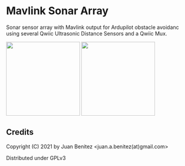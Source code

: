 # Mavlink Sonar Array

Sonar sensor array with Mavlink output for Ardupilot obstacle avoidanc using several Qwiic Ultrasonic Distance Sensors and a Qwiic Mux.

<img src="https://cdn.sparkfun.com//assets/parts/1/6/9/1/6/17777-SparkFun_Qwiic_Ultrasonic_Distance_Sensor_-_HC-SR04-01.jpg" width="200"/>

<img src="https://cdn.sparkfun.com//assets/parts/1/5/6/8/9/16784-SparkFun_Qwiic_Mux_Breakout_V2_-_8_Channel__TCA9548A_-01.jpg" width="200"/>


## Credits

Copyright (C) 2021 by Juan Benitez   <juan.a.benitez(at)gmail.com>

Distributed under GPLv3
